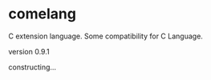 # comelang

C extension language. Some compatibility for C Language.

version 0.9.1

constructing...

